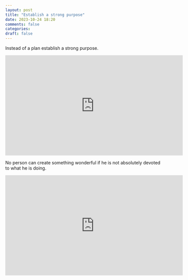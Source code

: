 ```yaml
---
layout: post
title: "Establish a strong purpose"
date: 2023-10-24 18:20
comments: false
categories:
draft: false
---
```


Instead of a plan establish a strong purpose.
<iframe width="560" height="315" src="https://www.youtube-nocookie.com/embed/d5yG74LsS24" title="YouTube video player" frameborder="0" allow="accelerometer; autoplay; clipboard-write; encrypted-media; gyroscope; picture-in-picture; web-share" allowfullscreen></iframe>

No person can create something wonderful if he is not absolutely devoted to what he is doing.
<iframe width="560" height="315" src="https://www.youtube-nocookie.com/embed/KITe4fp-F4Q" title="YouTube video player" frameborder="0" allow="accelerometer; autoplay; clipboard-write; encrypted-media; gyroscope; picture-in-picture; web-share" allowfullscreen></iframe>
